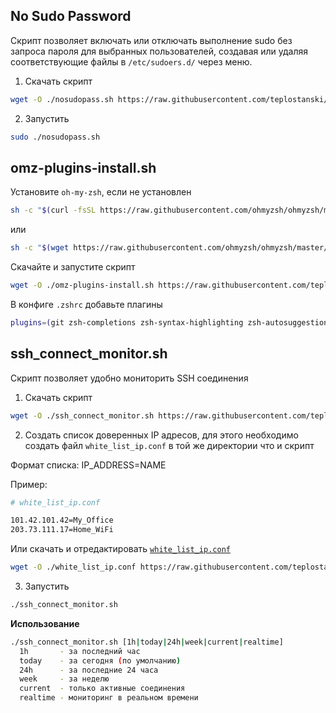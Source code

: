 ## No Sudo Password

Скрипт позволяет включать или отключать выполнение sudo без запроса пароля для выбранных пользователей, создавая или удаляя соответствующие файлы в `/etc/sudoers.d/` через меню.

1. Скачать скрипт
```bash
wget -O ./nosudopass.sh https://raw.githubusercontent.com/teplostanski/servercare/main/nosudopass.sh && chmod +x ./nosudopass.sh
```
2. Запустить
```bash
sudo ./nosudopass.sh
```

## omz-plugins-install.sh

Установите `oh-my-zsh`, если не установлен
```bash
sh -c "$(curl -fsSL https://raw.githubusercontent.com/ohmyzsh/ohmyzsh/master/tools/install.sh)"
```
или
```bash
sh -c "$(wget https://raw.githubusercontent.com/ohmyzsh/ohmyzsh/master/tools/install.sh -O -)"
```

Скачайте и запустите скрипт
```bash
wget -O ./omz-plugins-install.sh https://raw.githubusercontent.com/teplostanski/servercare/main/omz-plugins-install.sh && chmod +x ./omz-plugins-install.sh && ./omz-plugins-install.sh
```

В конфиге `.zshrc` добавьте плагины
```zsh
plugins=(git zsh-completions zsh-syntax-highlighting zsh-autosuggestions)
```
## ssh_connect_monitor.sh
Скрипт позволяет удобно мониторить SSH соединения

1. Скачать скрипт
```bash
wget -O ./ssh_connect_monitor.sh https://raw.githubusercontent.com/teplostanski/servercare/main/ssh_connect_monitor.sh && chmod +x ./ssh_connect_monitor.sh
```
2. Создать список доверенных IP адресов, для этого необходимо создать файл `white_list_ip.conf` в той же директории что и скрипт

Формат списка: IP_ADDRESS=NAME

Пример: 
```bash
# white_list_ip.conf

101.42.101.42=My_Office
203.73.111.17=Home_WiFi
```

Или скачать и отредактировать [`white_list_ip.conf`](./white_list_ip.conf)

```bash
wget -O ./white_list_ip.conf https://raw.githubusercontent.com/teplostanski/servercare/main/white_list_ip.conf
```

3. Запустить
```bash
./ssh_connect_monitor.sh
```

**Использование**
```bash
./ssh_connect_monitor.sh [1h|today|24h|week|current|realtime]
  1h       - за последний час
  today    - за сегодня (по умолчанию)
  24h      - за последние 24 часа
  week     - за неделю
  current  - только активные соединения
  realtime - мониторинг в реальном времени
```
